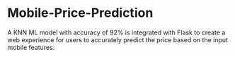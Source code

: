 # Mobile-Price-Prediction
A KNN ML model with accuracy of 92% is integrated with Flask to create a web experience for users to accurately predict the price based on the input mobile features.
